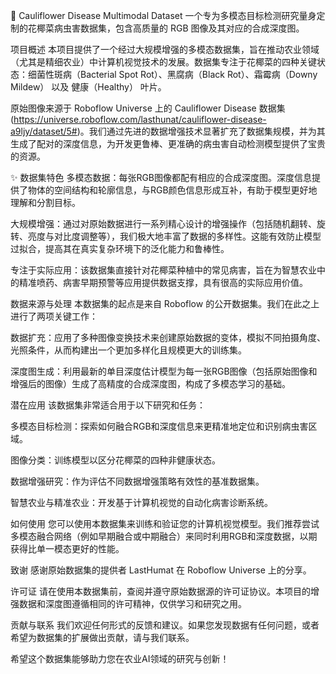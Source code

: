 🌱 Cauliflower Disease Multimodal Dataset
一个专为多模态目标检测研究量身定制的花椰菜病虫害数据集，包含高质量的 RGB 图像及其对应的合成深度图。

项目概述
本项目提供了一个经过大规模增强的多模态数据集，旨在推动农业领域（尤其是精细农业）中计算机视觉技术的发展。数据集专注于花椰菜的四种关键状态：细菌性斑病（Bacterial Spot Rot）、黑腐病（Black Rot）、霜霉病（Downy Mildew） 以及 健康（Healthy） 叶片。

原始图像来源于 Roboflow Universe 上的 Cauliflower Disease 数据集(https://universe.roboflow.com/lasthunat/cauliflower-disease-a9ljy/dataset/5#)。我们通过先进的数据增强技术显著扩充了数据集规模，并为其生成了配对的深度信息，为开发更鲁棒、更准确的病虫害自动检测模型提供了宝贵的资源。

✨ 数据集特色
多模态数据：每张RGB图像都配有相应的合成深度图。深度信息提供了物体的空间结构和轮廓信息，与RGB颜色信息形成互补，有助于模型更好地理解和分割目标。

大规模增强：通过对原始数据进行一系列精心设计的增强操作（包括随机翻转、旋转、亮度与对比度调整等），我们极大地丰富了数据的多样性。这能有效防止模型过拟合，提高其在真实复杂环境下的泛化能力和鲁棒性。

专注于实际应用：该数据集直接针对花椰菜种植中的常见病害，旨在为智慧农业中的精准喷药、病害早期预警等应用提供数据支撑，具有很高的实际应用价值。

数据来源与处理
本数据集的起点是来自 Roboflow 的公开数据集。我们在此之上进行了两项关键工作：

数据扩充：应用了多种图像变换技术来创建原始数据的变体，模拟不同拍摄角度、光照条件，从而构建出一个更加多样化且规模更大的训练集。

深度图生成：利用最新的单目深度估计模型为每一张RGB图像（包括原始图像和增强后的图像）生成了高精度的合成深度图，构成了多模态学习的基础。

潜在应用
该数据集非常适合用于以下研究和任务：

多模态目标检测：探索如何融合RGB和深度信息来更精准地定位和识别病虫害区域。

图像分类：训练模型以区分花椰菜的四种非健康状态。

数据增强研究：作为评估不同数据增强策略有效性的基准数据集。

智慧农业与精准农业：开发基于计算机视觉的自动化病害诊断系统。

如何使用
您可以使用本数据集来训练和验证您的计算机视觉模型。我们推荐尝试多模态融合网络（例如早期融合或中期融合）来同时利用RGB和深度数据，以期获得比单一模态更好的性能。

致谢
感谢原始数据集的提供者 LastHumat 在 Roboflow Universe 上的分享。

许可证
请在使用本数据集前，查阅并遵守原始数据源的许可证协议。本项目的增强数据和深度图遵循相同的许可精神，仅供学习和研究之用。

贡献与联系
我们欢迎任何形式的反馈和建议。如果您发现数据有任何问题，或者希望为数据集的扩展做出贡献，请与我们联系。

希望这个数据集能够助力您在农业AI领域的研究与创新！
